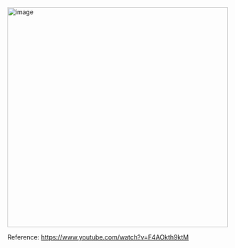 <img width="495" alt="image" src="https://github.com/user-attachments/assets/4c7dec2d-2b95-4f28-9f79-5870b2be6ffd">




Reference: https://www.youtube.com/watch?v=F4AOkth9ktM
